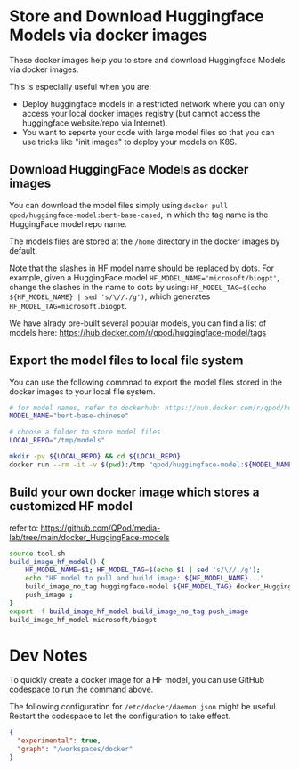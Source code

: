 # Store and Download Huggingface Models via docker images

These docker images help you to store and download Huggingface Models via docker images.

This is especially useful when you are:

 - Deploy huggingface models in a restricted network where you can only access your local docker images registry (but cannot access the huggingface website/repo via Internet).
 - You want to seperte your code with large model files so that you can use tricks like "init images" to deploy your models on K8S.

## Download HuggingFace Models as docker images

You can download the model files simply using `docker pull qpod/huggingface-model:bert-base-cased`, in which the tag name is the HuggingFace model repo name.

The models files are stored at the `/home` directory in the docker images by default.

Note that the slashes in HF model name should be replaced by dots.
For example, given a HuggingFace model `HF_MODEL_NAME='microsoft/biogpt'`, change the slashes in the name to dots by using: `HF_MODEL_TAG=$(echo ${HF_MODEL_NAME} | sed 's/\//./g')`, which generates `HF_MODEL_TAG=microsoft.biogpt`.

We have alrady pre-built several popular models, you can find a list of models here:
https://hub.docker.com/r/qpod/huggingface-model/tags


## Export the model files to local file system 

You can use the following commnad to export the model files stored in the docker images to your local file system.

```bash
# for model names, refer to dockerhub: https://hub.docker.com/r/qpod/huggingface-model/tags
MODEL_NAME="bert-base-chinese"

# choose a folder to store model files
LOCAL_REPO="/tmp/models"

mkdir -pv ${LOCAL_REPO} && cd ${LOCAL_REPO}
docker run --rm -it -v $(pwd):/tmp "qpod/huggingface-model:${MODEL_NAME}"
```


## Build your own docker image which stores a customized HF model

refer to: https://github.com/QPod/media-lab/tree/main/docker_HuggingFace-models

```bash
source tool.sh
build_image_hf_model() {
    HF_MODEL_NAME=$1; HF_MODEL_TAG=$(echo $1 | sed 's/\//./g');
    echo "HF model to pull and build image: ${HF_MODEL_NAME}..."
    build_image_no_tag huggingface-model ${HF_MODEL_TAG} docker_HuggingFace-models/Dockerfile --build-arg "HF_MODEL_NAME=${HF_MODEL_NAME}" ;
    push_image ;
}
export -f build_image_hf_model build_image_no_tag push_image
build_image_hf_model microsoft/biogpt
```

# Dev Notes

To quickly create a docker image for a HF model, you can use GitHub codespace to run the command above.

The following configuration for `/etc/docker/daemon.json` might be useful. Restart the codespace to let the configuration to take effect.

```json
{
  "experimental": true,
  "graph": "/workspaces/docker"
}
```
